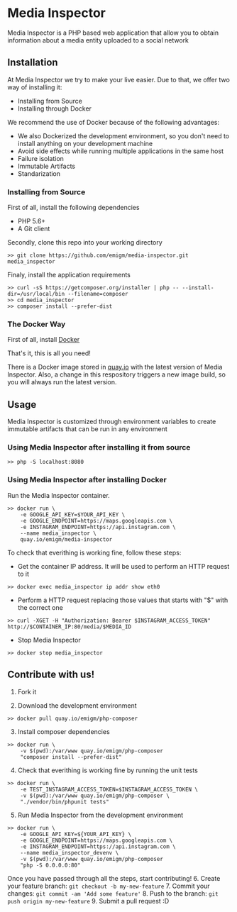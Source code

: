 # Media Inspector

Media Inspector is a PHP based web application that allow you to obtain information about a media entity uploaded to a social network

## Installation

At Media Inspector we try to make your live easier. Due to that, we offer two way of installing it:
- Installing from Source
- Installing through Docker

We recommend the use of Docker because of the following advantages:
- We also Dockerized the development environment, so you don't need to install anything on your development machine
- Avoid side effects while running multiple applications in the same host
- Failure isolation
- Immutable Artifacts
- Standarization

### Installing from Source

First of all, install the following dependencies
- PHP 5.6+
- A Git client

Secondly, clone this repo into your working directory
```
>> git clone https://github.com/emigm/media-inspector.git media_inspector
```

Finaly, install the application requirements
```
>> curl -sS https://getcomposer.org/installer | php -- --install-dir=/usr/local/bin --filename=composer
>> cd media_inspector
>> composer install --prefer-dist
```

### The Docker Way

First of all, install [Docker](http://docs.docker.com/installation/)

That's it, this is all you need!

There is a Docker image stored in [quay.io](https://quay.io/) with the latest version of Media Inspector.
Also, a change in this respository triggers a new image build, so you will always run the latest version.

## Usage

Media Inspector is customized through environment variables to create immutable artifacts that can be run in any environment

### Using Media Inspector after installing it from source

```
>> php -S localhost:8080
```

### Using Media Inspector after installing Docker

Run the Media Inspector container.
```
>> docker run \
    -e GOOGLE_API_KEY=$YOUR_API_KEY \
    -e GOOGLE_ENDPOINT=https://maps.googleapis.com \
    -e INSTAGRAM_ENDPOINT=https://api.instagram.com \
    --name media_inspector \
    quay.io/emigm/media-inspector
```

To check that everithing is working fine, follow these steps:
- Get the container IP address. It will be used to perform an HTTP request to it 
```
>> docker exec media_inspector ip addr show eth0
```
- Perform a HTTP request replacing those values that starts with "$" with the correct one
```
>> curl -XGET -H "Authorization: Bearer $INSTAGRAM_ACCESS_TOKEN" http://$CONTAINER_IP:80/media/$MEDIA_ID
```
- Stop Media Inspector
```
>> docker stop media_inspector
```

## Contribute with us!
1. Fork it

2. Download the development environment
```
>> docker pull quay.io/emigm/php-composer
```

3. Install composer dependencies
```
>> docker run \
    -v $(pwd):/var/www quay.io/emigm/php-composer
    "composer install --prefer-dist"
```

4. Check that everithing is working fine by running the unit tests
```
>> docker run \
    -e TEST_INSTAGRAM_ACCESS_TOKEN=$INSTAGRAM_ACCESS_TOKEN \
    -v $(pwd):/var/www quay.io/emigm/php-composer \
    "./vendor/bin/phpunit tests"
```

5. Run Media Inspector from the development environment
```
>> docker run \
    -e GOOGLE_API_KEY=${YOUR_API_KEY} \
    -e GOOGLE_ENDPOINT=https://maps.googleapis.com \
    -e INSTAGRAM_ENDPOINT=https://api.instagram.com \
    --name media_inspector_devenv \
    -v $(pwd):/var/www quay.io/emigm/php-composer
    "php -S 0.0.0.0:80"
```

Once you have passed through all the steps, start contributing!
6. Create your feature branch: `git checkout -b my-new-feature`
7. Commit your changes: `git commit -am 'Add some feature'`
8. Push to the branch: `git push origin my-new-feature`
9. Submit a pull request :D
